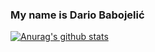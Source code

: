 ### My name is Dario Babojelić

[![Anurag's github stats](https://github-readme-stats.vercel.app/api?username=dbabojelic&count_private=true&show_icons=true&theme=gruvbox)]()